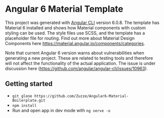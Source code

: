# Angular 6 Material Template
This project was generated with [Angular CLI](https://github.com/angular/angular-cli) version 6.0.8. The template has Material 6 installed and shows how Material components with custom styling can be used. The style files use SCSS, and the template has a placeholder file for routing. Find out more about Material Design Components here https://material.angular.io/components/categories. 

Note that current Angular 6 version warns about vulnerabilities when generating a new project. These are related to testing tools and therefore will not affect the functionality of the actual application. The issue is under discussion here (https://github.com/angular/angular-cli/issues/10963).

## Getting started
- `git glone https://github.com/Zuzze/Angular6-Material-Boilerplate.git`
- `npm install`
- Run and open app in dev mode with `ng serve -o`
